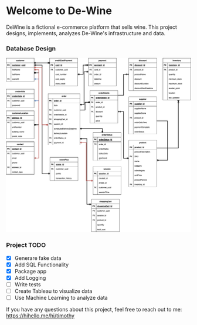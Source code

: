 # Welcome to De-Wine

DeWine is a fictional e-commerce platform that sells wine. This project designs, implements, analyzes 
De-Wine's infrastructure and data. 

### Database Design

![DeWineDatabase.png](https://github.com/TimPerera/dewine/blob/ce7e0f4532b20283cb6db3537693e2c712ab9ee1/DeWineDatabase.png)



### **Project TODO**
- [X] Generare fake data
- [X] Add SQL Functionality
- [X] Package app
- [X] Add Logging
- [ ] Write tests
- [ ] Create Tableau to visualize data
- [ ] Use Machine Learning to analyze data

If you have any questions about this project, feel free to reach out to me: https://hihello.me/hi/timothy